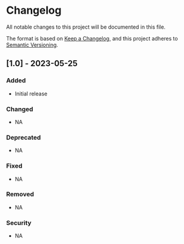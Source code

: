 # Changelog

All notable changes to this project will be documented in this file.

The format is based on [Keep a Changelog](https://keepachangelog.com/en/1.0.0/),
and this project adheres to [Semantic Versioning](https://semver.org/spec/v2.0.0.html).

## [1.0] - 2023-05-25

### Added
- Initial release

### Changed
- NA

### Deprecated
- NA

### Fixed
- NA

### Removed
- NA

### Security
- NA

